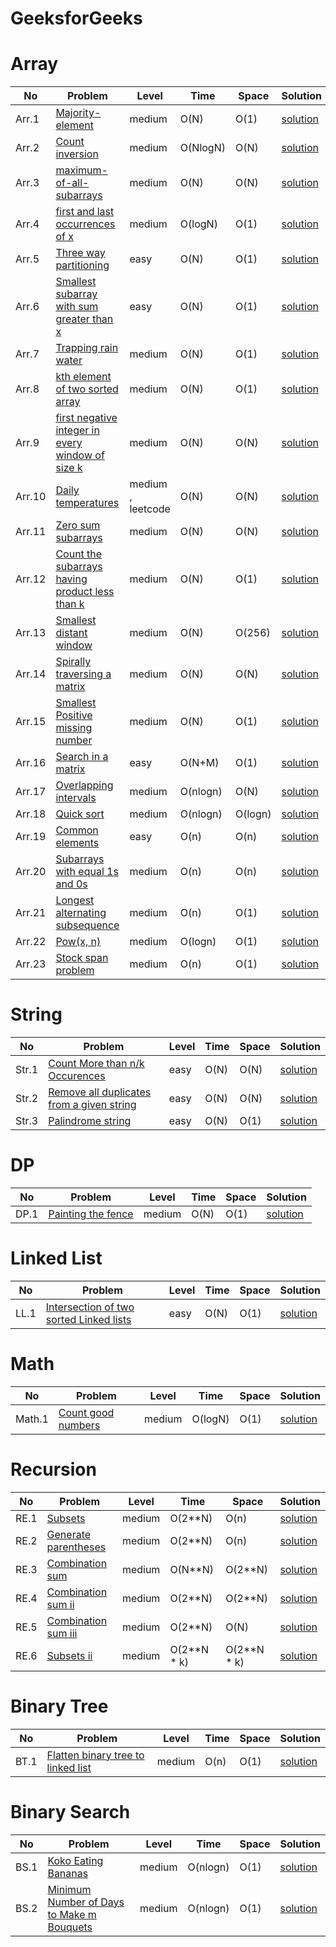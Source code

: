 ﻿# GeeksforGeeks

# Array

| No    | Problem                                                                                  | Level  | Time | Space | Solution |
| ----- | ---------------------------------------------------------------------------------------- | ------ | ---- | ----- | -------- |
| Arr.1 | [Majority-element](https://www.geeksforgeeks.org/problems/majority-element-1587115620/1) | medium | O(N) | O(1)  | [solution](https://github.com/3314-HARSH/harshu_gfg/blob/main/Array/Arr.1.js) |
|Arr.2 | [Count inversion](https://practice.geeksforgeeks.org/problems/inversion-of-array-1587115620/1)|medium|O(NlogN)|O(N)|[solution](https://github.com/3314-HARSH/harshu_gfg/blob/main/Array/Arr.2.js)|
|Arr.3 | [maximum-of-all-subarrays](https://practice.geeksforgeeks.org/problems/maximum-of-all-subarrays-of-size-k3101/1)|medium|O(N)|O(N)|[solution](https://github.com/3314-HARSH/harshu_gfg/blob/main/Array/Arr.3.js)|
|Arr.4 | [first and last occurrences of x](https://practice.geeksforgeeks.org/problems/first-and-last-occurrences-of-x3116/1)|medium|O(logN)|O(1)|[solution](https://github.com/3314-HARSH/harshu_gfg/blob/main/Array/Arr.4.js)|
|Arr.5 | [Three way partitioning](https://practice.geeksforgeeks.org/problems/three-way-partitioning/1)|easy|O(N)|O(1)|[solution](https://github.com/3314-HARSH/harshu_gfg/blob/main/Array/Arr.5.js)|
|Arr.6 | [Smallest subarray with sum greater than x](https://www.geeksforgeeks.org/problems/smallest-subarray-with-sum-greater-than-x5651/1)|easy|O(N)|O(1)|[solution](https://github.com/3314-HARSH/harshu_gfg/blob/main/Array/Arr.6.js)|
|Arr.7 | [Trapping rain water](https://www.geeksforgeeks.org/problems/trapping-rain-water-1587115621/1)|medium|O(N)|O(1)|[solution](https://github.com/3314-HARSH/harshu_gfg/blob/main/Array/Arr.7.js)|
|Arr.8 | [kth element of two sorted array](https://www.geeksforgeeks.org/problems/k-th-element-of-two-sorted-array1317/1)|medium|O(N)|O(1)|[solution](https://github.com/3314-HARSH/harshu_gfg/blob/main/Array/Arr.8.js)|
|Arr.9 | [first negative integer in every window of size k](https://www.geeksforgeeks.org/problems/first-negative-integer-in-every-window-of-size-k3345/1)|medium|O(N)|O(N)|[solution](https://github.com/3314-HARSH/harshu_gfg/blob/main/Array/Arr.9.js)|
|Arr.10 | [Daily temperatures](https://leetcode.com/problems/daily-temperatures/)|medium , leetcode|O(N)|O(N)|[solution](https://github.com/3314-HARSH/harshu_gfg/blob/main/Array/Arr.10.js)|
|Arr.11 | [Zero sum subarrays](https://www.geeksforgeeks.org/problems/zero-sum-subarrays1825/1)|medium|O(N)|O(N)|[solution](https://github.com/3314-HARSH/harshu_gfg/blob/main/Array/Arr.11.js)|
|Arr.12 | [Count the subarrays having product less than k](https://www.geeksforgeeks.org/problems/count-the-subarrays-having-product-less-than-k1708/1)|medium|O(N)|O(1)|[solution](https://github.com/3314-HARSH/harshu_gfg/blob/main/Array/Arr.12.js)|
|Arr.13 | [Smallest distant window](https://www.geeksforgeeks.org/problems/smallest-distant-window3132/1)|medium|O(N)|O(256)|[solution](https://github.com/3314-HARSH/harshu_gfg/blob/main/Array/Arr.13.js)|
|Arr.14 | [Spirally traversing a matrix](https://www.geeksforgeeks.org/problems/spirally-traversing-a-matrix-1587115621/1)|medium|O(N)|O(N)|[solution](https://github.com/3314-HARSH/harshu_gfg/blob/main/Array/Arr.14.js)|
|Arr.15 | [Smallest Positive missing number](https://www.geeksforgeeks.org/problems/smallest-positive-missing-number-1587115621/1)|medium|O(N)|O(1)|[solution](https://github.com/3314-HARSH/harshu_gfg/blob/main/Array/Arr.15.js)|
|Arr.16 | [Search in a matrix](https://www.geeksforgeeks.org/problems/search-in-a-matrix17201720/1)|easy|O(N+M)|O(1)|[solution](https://github.com/3314-HARSH/harshu_gfg/tree/main/Array/Arr.16)|
|Arr.17 | [Overlapping intervals](https://www.geeksforgeeks.org/problems/overlapping-intervals--170633/1)|medium|O(nlogn)|O(N)|[solution](https://github.com/3314-HARSH/harshu_gfg/tree/main/Array/Arr.17)|
|Arr.18 | [Quick sort](https://www.geeksforgeeks.org/problems/quick-sort/1)|medium|O(nlogn)|O(logn)|[solution](https://github.com/3314-HARSH/Harshu-DSA/tree/main/Array/Arr.18)|
|Arr.19 | [Common elements](https://www.geeksforgeeks.org/problems/common-elements1132/1)|easy|O(n)|O(n)|[solution](https://github.com/3314-HARSH/Harshu-DSA/tree/main/Array/Arr.19)|
|Arr.20 | [Subarrays with equal 1s and 0s](https://www.geeksforgeeks.org/problems/count-subarrays-with-equal-number-of-1s-and-0s-1587115620/1)|medium|O(n)|O(n)|[solution](https://github.com/3314-HARSH/Harshu-DSA/tree/main/Array/Arr.20)|
|Arr.21 | [Longest alternating subsequence](https://www.geeksforgeeks.org/problems/longest-alternating-subsequence5951/1)|medium|O(n)|O(1)|[solution](https://github.com/3314-HARSH/Harshu-DSA/tree/main/Array/Arr.21)|
|Arr.22 | [Pow(x, n)](https://leetcode.com/problems/powx-n/)|medium|O(logn)|O(1)|[solution](https://github.com/3314-HARSH/Harshu-DSA/tree/main/Array/Arr.22)|
|Arr.23 | [Stock span problem](https://www.geeksforgeeks.org/problems/stock-span-problem-1587115621/1)|medium|O(n)|O(1)|[solution](https://github.com/3314-HARSH/Harshu-DSA/tree/main/Array/Arr.23)|

# String

| No  | Problem | Level | Time | Space | Solution |
| --- | ------- | ----- | ---- | ----- | -------- |
|Str.1 | [Count More than n/k Occurences](https://practice.geeksforgeeks.org/problems/count-element-occurences/1)|easy|O(N)|O(N)|[solution](https://github.com/3314-HARSH/harshu_gfg/blob/main/String/Str.1.js)|
|Str.2| [Remove all duplicates from a given string](https://practice.geeksforgeeks.org/problems/remove-all-duplicates-from-a-given-string4321/1)|easy|O(N)|O(N)|[solution](https://github.com/3314-HARSH/harshu_gfg/blob/main/String/Str.2.js)|
|Str.3| [Palindrome string](https://www.geeksforgeeks.org/problems/palindrome-string0817/1)|easy|O(N)|O(1)|[solution](https://github.com/3314-HARSH/harshu_gfg/blob/main/String/Str.3.js)|

# DP
| No  | Problem | Level | Time | Space | Solution |
| --- | ------- | ----- | ---- | ----- | -------- |
|DP.1 | [Painting the fence](https://www.geeksforgeeks.org/problems/painting-the-fence3727/1)|medium|O(N)|O(1)|[solution](https://github.com/3314-HARSH/harshu_gfg/tree/main/DP/DP.1)|

# Linked List
| No  | Problem | Level | Time | Space | Solution |
| --- | ------- | ----- | ---- | ----- | -------- |
|LL.1 | [Intersection of two sorted Linked lists](https://www.geeksforgeeks.org/problems/intersection-of-two-sorted-linked-lists/1)|easy|O(N)|O(1)|[solution](https://github.com/3314-HARSH/harshu_gfg/tree/main/Linked%20List/LL.1)|

# Math
| No  | Problem | Level | Time | Space | Solution |
| --- | ------- | ----- | ---- | ----- | -------- |
|Math.1 | [Count good numbers](https://leetcode.com/problems/count-good-numbers/)|medium|O(logN)|O(1)|[solution](https://github.com/3314-HARSH/Harshu-DSA/tree/main/Math/Math.1)|


# Recursion
| No  | Problem | Level | Time | Space | Solution |
| --- | ------- | ----- | ---- | ----- | -------- |
|RE.1 | [Subsets](https://leetcode.com/problems/subsets/)|medium|O(2**N)|O(n)|[solution](https://github.com/3314-HARSH/Harshu-DSA/tree/main/Recursion/RE.1)|
|RE.2 | [Generate parentheses](https://leetcode.com/problems/generate-parentheses/)|medium|O(2**N)|O(n)|[solution](https://github.com/3314-HARSH/Harshu-DSA/tree/main/Recursion/RE.2)|
|RE.3 | [Combination sum](https://leetcode.com/problems/combination-sum/)|medium|O(N**N)|O(2**N)|[solution](https://github.com/3314-HARSH/Harshu-DSA/tree/main/Recursion/RE.3)|
|RE.4 | [Combination sum ii](https://leetcode.com/problems/combination-sum-ii/)|medium|O(2**N)|O(2**N)|[solution](https://github.com/3314-HARSH/Harshu-DSA/tree/main/Recursion/RE.4)|
|RE.5 | [Combination sum iii](https://leetcode.com/problems/combination-sum-iii/)|medium|O(2**N)|O(N)|[solution](https://github.com/3314-HARSH/Harshu-DSA/tree/main/Recursion/RE.5)|
|RE.6 | [Subsets ii](https://leetcode.com/problems/subsets-ii/)|medium|O(2**N * k)|O(2**N * k)|[solution](https://github.com/3314-HARSH/Harshu-DSA/tree/main/Recursion/RE.6)|

 


# Binary Tree
| No  | Problem | Level | Time | Space | Solution |
| --- | ------- | ----- | ---- | ----- | -------- |
|BT.1 | [Flatten binary tree to linked list](https://leetcode.com/problems/flatten-binary-tree-to-linked-list/)|medium|O(n)|O(1)|[solution](https://github.com/3314-HARSH/Harshu-DSA/tree/main/Binary-tree/BT.1)|

# Binary Search
| No  | Problem | Level | Time | Space | Solution |
| --- | ------- | ----- | ---- | ----- | -------- |
|BS.1 | [Koko Eating Bananas](https://leetcode.com/problems/koko-eating-bananas/)|medium|O(nlogn)|O(1)|[solution](https://github.com/3314-HARSH/Harshu-DSA/tree/main/Binary-search/BS.1)|
|BS.2 | [Minimum Number of Days to Make m Bouquets](https://leetcode.com/problems/minimum-number-of-days-to-make-m-bouquets/)|medium|O(nlogn)|O(1)|[solution](https://github.com/3314-HARSH/Harshu-DSA/tree/main/Binary-search/BS.1)|

